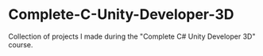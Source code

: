 # Complete-C-Unity-Developer-3D
Collection of projects I made during the "Complete C# Unity Developer 3D" course.
